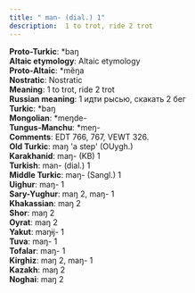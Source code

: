 ```yaml
---
title: " man- (dial.) 1"
description:  1 to trot, ride 2 trot
---
```


<strong>Proto-Turkic</strong>:  *baŋ<br>
<strong>Altaic etymology</strong>:  Altaic etymology<br>
<strong> Proto-Altaic</strong>:  *mĕŋa<br>
<strong>Nostratic</strong>:  Nostratic<br>
<strong>Meaning</strong>:  1 to trot, ride 2 trot<br>
<strong>Russian meaning</strong>:  1 идти рысью, скакать 2 бег<br>
<strong>Turkic</strong>:  *baŋ<br>
<strong>Mongolian</strong>:  *meŋde-<br>
<strong>Tungus-Manchu</strong>:  *meŋ-<br>
<strong>Comments</strong>:  EDT 766, 767, VEWT 326.<br>
<strong>Old Turkic</strong>:  maŋ 'a step' (OUygh.)<br>
<strong>Karakhanid</strong>:  maŋ- (KB) 1<br>
<strong>Turkish</strong>:  man- (dial.) 1<br>
<strong>Middle Turkic</strong>:  maŋ- (Sangl.) 1<br>
<strong>Uighur</strong>:  maŋ- 1<br>
<strong>Sary-Yughur</strong>:  maŋ 2, maŋ- 1<br>
<strong>Khakassian</strong>:  maŋ 2<br>
<strong>Shor</strong>:  maŋ 2<br>
<strong>Oyrat</strong>:  maŋ 2<br>
<strong>Yakut</strong>:  maŋɨj- 1<br>
<strong>Tuva</strong>:  maŋ- 1<br>
<strong>Tofalar</strong>:  maŋ- 1<br>
<strong>Kirghiz</strong>:  maŋ 2, maŋ- 1<br>
<strong>Kazakh</strong>:  maŋ 2<br>
<strong>Noghai</strong>:  maŋ 2<br>


